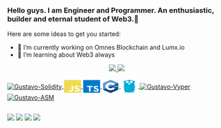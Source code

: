 ### Hello guys. I am Engineer and Programmer. An enthusiastic, builder and eternal student of Web3.👋


Here are some ideas to get you started:

- 🔭 I’m currently working on Omnes Blockchain and Lumx.io
- 🌱 I’m learning about Web3 always

<div align="center">
  <a href="https://github.com/G-Deps">
  <img height="180em" src="https://github-readme-stats.vercel.app/api?username=G-Deps&show_icons=true&theme=dark&include_all_commits=true&count_private=true"/>
  <img height="180em" src="https://github-readme-stats.vercel.app/api/top-langs/?username=G-Deps&layout=compact&langs_count=7&theme=dark"/>
</div>
<div style="display: inline_block"><br>
  <img align="center" alt="Gustavo-Solidity" height="30" width="40" src="https://cdn.jsdelivr.net/gh/devicons/devicon/icons/solidity/solidity-original.svg">
  <img align="center" alt="Gustavo-Js" height="30" width="40" src="https://raw.githubusercontent.com/devicons/devicon/master/icons/javascript/javascript-plain.svg">
  <img align="center" alt="Gustavo-Ts" height="30" width="40" src="https://raw.githubusercontent.com/devicons/devicon/master/icons/typescript/typescript-plain.svg">
  <img align="center" alt="Gustavo-CPP" height="30" width="40" src="https://raw.githubusercontent.com/devicons/devicon/master/icons/cplusplus/cplusplus-original.svg">
  <img align="center" alt="Gustavo-CPP" height="30" width="40" src="https://raw.githubusercontent.com/devicons/devicon/master/icons/go/go-plain.svg">
  <img align="center" alt="Gustavo-Vyper" height="30" width="40" src="https://vyper.readthedocs.io/en/stable/_images/vyper-logo-transparent.svg">
  <img align="center" alt="Gustavo-ASM" height="30" width="40" src="https://user-images.githubusercontent.com/103866722/177873824-ac727cae-29d5-406d-87de-93bb2bf21f02.png">
</div>
  
##
 
<div> 
  <a href="https://www.instagram.com/gus_deps/?hl=pt-br" target="_blank"><img src="https://img.shields.io/badge/-Instagram-%23E4405F?style=for-the-badge&logo=instagram&logoColor=white" target="_blank"></a>
 <a href="https://discord.gg/69FXKvf6BK" target="_blank"><img src="https://img.shields.io/badge/Discord-7289DA?style=for-the-badge&logo=discord&logoColor=white" target="_blank"></a> 
  <a href = "mailto:gwdeps@gmail.com"><img src="https://img.shields.io/badge/-Gmail-%23333?style=for-the-badge&logo=gmail&logoColor=white" target="_blank"></a>
  <a href="https://www.linkedin.com/in/gustavo-deps/" target="_blank"><img src="https://img.shields.io/badge/-LinkedIn-%230077B5?style=for-the-badge&logo=linkedin&logoColor=white" target="_blank"></a> 
 
  
 
</div>
